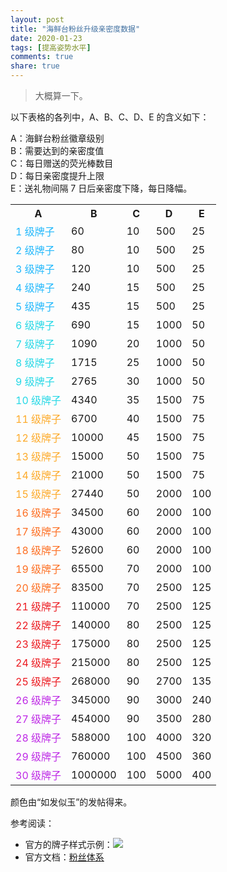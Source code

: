 ```yaml
---
layout: post
title: "海鲜台粉丝升级亲密度数据"
date: 2020-01-23
tags: [提高姿势水平]
comments: true
share: true
---
```


> 大概算一下。

以下表格的各列中，A、B、C、D、E 的含义如下：

A：海鲜台粉丝徽章级别<br/>B：需要达到的亲密度值<br/>C：每日赠送的荧光棒数目<br/>D：每日亲密度提升上限<br/>E：送礼物间隔 7 日后亲密度下降，每日降幅。

<table>
  <tr>
    <th>A</th>
    <th>B</th>
    <th>C</th>
    <th>D</th>
    <th>E</th>
  </tr>
  <tr>
    <td style="color:#21B8FC;">1 级牌子</td>
    <td>60</td>
    <td>10</td>
    <td>500</td>
    <td>25</td>
  </tr>
  <tr>
    <td style="color:#21B8FC;">2 级牌子</td>
    <td>80</td>
    <td>10</td>
    <td>500</td>
    <td>25</td>
  </tr>
  <tr>
    <td style="color:#21B8FC;">3 级牌子</td>
    <td>120</td>
    <td>10</td>
    <td>500</td>
    <td>25</td>
  </tr>
  <tr>
    <td style="color:#21B8FC;">4 级牌子</td>
    <td>240</td>
    <td>15</td>
    <td>500</td>
    <td>25</td>
  </tr>
  <tr>
    <td style="color:#21B8FC;">5 级牌子</td>
    <td>435</td>
    <td>15</td>
    <td>500</td>
    <td>25</td>
  </tr>
  <tr>
    <td style="color:#25D8E6;">6 级牌子</td>
    <td>690</td>
    <td>15</td>
    <td>1000</td>
    <td>50</td>
  </tr>
  <tr>
    <td style="color:#25D8E6;">7 级牌子</td>
    <td>1090</td>
    <td>20</td>
    <td>1000</td>
    <td>50</td>
  </tr>
  <tr>
    <td style="color:#25D8E6;">8 级牌子</td>
    <td>1715</td>
    <td>25</td>
    <td>1000</td>
    <td>50</td>
  </tr>
  <tr>
    <td style="color:#25D8E6;">9 级牌子</td>
    <td>2765</td>
    <td>30</td>
    <td>1000</td>
    <td>50</td>
  </tr>
  <tr>
    <td style="color:#25D8E6;">10 级牌子</td>
    <td>4340</td>
    <td>35</td>
    <td>1500</td>
    <td>75</td>
  </tr>
  <tr>
    <td style="color:#FDAA29;">11 级牌子</td>
    <td>6700</td>
    <td>40</td>
    <td>1500</td>
    <td>75</td>
  </tr>
  <tr>
    <td style="color:#FDAA29;">12 级牌子</td>
    <td>10000</td>
    <td>45</td>
    <td>1500</td>
    <td>75</td>
  </tr>
  <tr>
    <td style="color:#FDAA29;">13 级牌子</td>
    <td>15000</td>
    <td>50</td>
    <td>1500</td>
    <td>75</td>
  </tr>
  <tr>
    <td style="color:#FDAA29;">14 级牌子</td>
    <td>21000</td>
    <td>50</td>
    <td>1500</td>
    <td>75</td>
  </tr>
  <tr>
    <td style="color:#FDAA29;">15 级牌子</td>
    <td>27440</td>
    <td>50</td>
    <td>2000</td>
    <td>100</td>
  </tr>
  <tr>
    <td style="color:#FD6E21;">16 级牌子</td>
    <td>34500</td>
    <td>60</td>
    <td>2000</td>
    <td>100</td>
  </tr>
  <tr>
    <td style="color:#FD6E21;">17 级牌子</td>
    <td>43000</td>
    <td>60</td>
    <td>2000</td>
    <td>100</td>
  </tr>
  <tr>
    <td style="color:#FD6E21;">18 级牌子</td>
    <td>52600</td>
    <td>60</td>
    <td>2000</td>
    <td>100</td>
  </tr>
  <tr>
    <td style="color:#FD6E21;">19 级牌子</td>
    <td>65500</td>
    <td>70</td>
    <td>2000</td>
    <td>100</td>
  </tr>
  <tr>
    <td style="color:#FD6E21;">20 级牌子</td>
    <td>83500</td>
    <td>70</td>
    <td>2500</td>
    <td>125</td>
  </tr>
  <tr>
    <td style="color:#EC1A20;">21 级牌子</td>
    <td>110000</td>
    <td>70</td>
    <td>2500</td>
    <td>125</td>
  </tr>
  <tr>
    <td style="color:#EC1A20;">22 级牌子</td>
    <td>140000</td>
    <td>80</td>
    <td>2500</td>
    <td>125</td>
  </tr>
  <tr>
    <td style="color:#EC1A20;">23 级牌子</td>
    <td>175000</td>
    <td>80</td>
    <td>2500</td>
    <td>125</td>
  </tr>
  <tr>
    <td style="color:#EC1A20;">24 级牌子</td>
    <td>215000</td>
    <td>80</td>
    <td>2500</td>
    <td>125</td>
  </tr>
  <tr>
    <td style="color:#EC1A20;">25 级牌子</td>
    <td>268000</td>
    <td>90</td>
    <td>2700</td>
    <td>135</td>
  </tr>
  <tr>
    <td style="color:#BE29E6;">26 级牌子</td>
    <td>345000</td>
    <td>90</td>
    <td>3000</td>
    <td>240</td>
  </tr>
  <tr>
    <td style="color:#BE29E6;">27 级牌子</td>
    <td>454000</td>
    <td>90</td>
    <td>3500</td>
    <td>280</td>
  </tr>
  <tr>
    <td style="color:#BE29E6;">28 级牌子</td>
    <td>588000</td>
    <td>100</td>
    <td>4000</td>
    <td>320</td>
  </tr>
  <tr>
    <td style="color:#BE29E6;">29 级牌子</td>
    <td>760000</td>
    <td>100</td>
    <td>4500</td>
    <td>360</td>
  </tr>
  <tr>
    <td style="color:#BE29E6;">30 级牌子</td>
    <td>1000000</td>
    <td>100</td>
    <td>5000</td>
    <td>400</td>
  </tr>
</table>

颜色由“如发似玉”的发帖得来。

参考阅读：

* 官方的牌子样式示例：![](https://i.loli.net/2020/01/23/zr8aOtvio2CIjD3.png)
* 官方文档：[粉丝体系](https://www.douyu.com/topic/fans)